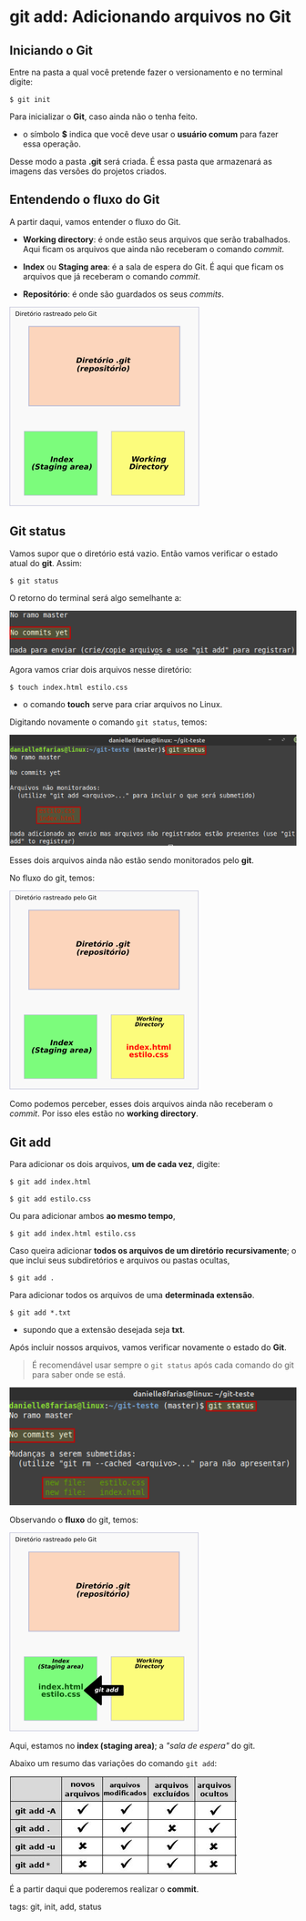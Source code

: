 # git add: Adicionando arquivos no Git


## Iniciando o Git

Entre na pasta a qual você pretende fazer o versionamento e no terminal digite:

```
$ git init
```

Para inicializar o **Git**, caso ainda não o tenha feito.

- o símbolo **$** indica que você deve usar o **usuário comum** para fazer essa operação.

Desse modo a pasta **.git** será criada. É essa pasta que armazenará as imagens das versões do projetos criados.


## Entendendo o fluxo do Git

A partir daqui, vamos entender o fluxo do Git.

- **Working directory**: é onde estão seus arquivos que serão trabalhados. Aqui ficam os arquivos que ainda não receberam o comando *commit*.

- **Index** ou **Staging area**: é a sala de espera do Git. É aqui que ficam os arquivos que já receberam o comando *commit*.

- **Repositório**: é onde são guardados os seus *commits*.

![fluxo git](img/p0002-0.png)


## Git status

Vamos supor que o diretório está vazio. Então vamos verificar o estado atual do **git**. Assim:

```
$ git status
```

O retorno do terminal será algo semelhante a:

![retorno git status](img/p0002-1.png)

Agora vamos criar dois arquivos nesse diretório:

```
$ touch index.html estilo.css
```

- o comando **touch** serve para criar arquivos no Linux.

Digitando novamente o comando ```git status```, temos:

![arquivos ainda não monitorados](img/p0002-2.png)

Esses dois arquivos ainda não estão sendo monitorados pelo **git**.

No fluxo do git, temos:

![fluxo inicial do git](img/p0002-3.png)

Como podemos perceber, esses dois arquivos ainda não receberam o *commit*. Por isso eles estão no **working directory**.


## Git add

Para adicionar os dois arquivos, **um de cada vez**, digite:

```
$ git add index.html
```

```
$ git add estilo.css
```

Ou para adicionar ambos **ao mesmo tempo**,

```
$ git add index.html estilo.css
```

Caso queira adicionar **todos os arquivos de um diretório recursivamente**; o que inclui seus subdiretórios e arquivos ou pastas ocultas,

```
$ git add .
```

Para adicionar todos os arquivos de uma **determinada extensão**. 

```
$ git add *.txt
```

- supondo que a extensão desejada seja **txt**.

Após incluir nossos arquivos, vamos verificar novamente o estado do **Git**.

> É recomendável usar sempre o ```git status``` após cada comando do git para saber onde se está.

![arquivos monitorados](img/p0002-4.png)

Observando o **fluxo** do git, temos:

![arquivos no index](img/p0002-5.png)

Aqui, estamos no **index (staging area)**; a *"sala de espera"* do git.

Abaixo um resumo das variações do comando ```git add```:

![git add](img/p0002-6.png)

É a partir daqui que poderemos realizar o **commit**.

tags: git, init, add, status
